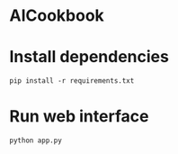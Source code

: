 # AICookbook

# Install dependencies
``` pip install -r requirements.txt ```

# Run web interface
``` python app.py ```